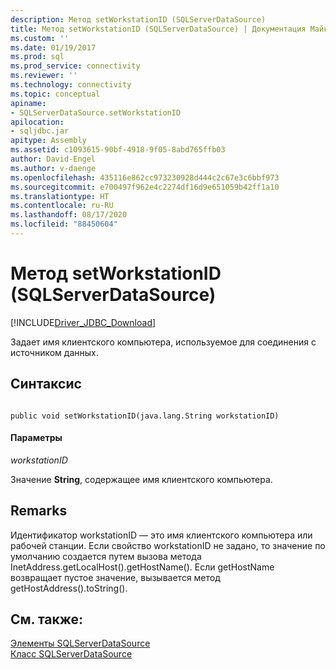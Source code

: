 ```yaml
---
description: Метод setWorkstationID (SQLServerDataSource)
title: Метод setWorkstationID (SQLServerDataSource) | Документация Майкрософт
ms.custom: ''
ms.date: 01/19/2017
ms.prod: sql
ms.prod_service: connectivity
ms.reviewer: ''
ms.technology: connectivity
ms.topic: conceptual
apiname:
- SQLServerDataSource.setWorkstationID
apilocation:
- sqljdbc.jar
apitype: Assembly
ms.assetid: c1093615-90bf-4918-9f05-8abd765ffb03
author: David-Engel
ms.author: v-daenge
ms.openlocfilehash: 435116e862cc973230928d444c2c67e3c6bbf973
ms.sourcegitcommit: e700497f962e4c2274df16d9e651059b42ff1a10
ms.translationtype: HT
ms.contentlocale: ru-RU
ms.lasthandoff: 08/17/2020
ms.locfileid: "88450604"
---
```

# <a name="setworkstationid-method-sqlserverdatasource"></a>Метод setWorkstationID (SQLServerDataSource)
[!INCLUDE[Driver_JDBC_Download](../../../includes/driver_jdbc_download.md)]

  Задает имя клиентского компьютера, используемое для соединения с источником данных.  
  
## <a name="syntax"></a>Синтаксис  
  
```  
  
public void setWorkstationID(java.lang.String workstationID)  
```  
  
#### <a name="parameters"></a>Параметры  
 *workstationID*  
  
 Значение **String**, содержащее имя клиентского компьютера.  
  
## <a name="remarks"></a>Remarks  
 Идентификатор workstationID — это имя клиентского компьютера или рабочей станции. Если свойство workstationID не задано, то значение по умолчанию создается путем вызова метода InetAddress.getLocalHost().getHostName(). Если getHostName возвращает пустое значение, вызывается метод getHostAddress().toString().  
  
## <a name="see-also"></a>См. также:  
 [Элементы SQLServerDataSource](../../../connect/jdbc/reference/sqlserverdatasource-members.md)   
 [Класс SQLServerDataSource](../../../connect/jdbc/reference/sqlserverdatasource-class.md)  
  
  
